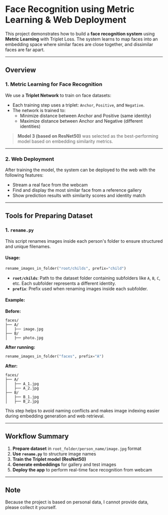 # Face Recognition using Metric Learning & Web Deployment

This project demonstrates how to build a **face recognition system** using **Metric Learning** with Triplet Loss. The system learns to map faces into an embedding space where similar faces are close together, and dissimilar faces are far apart.

---

## Overview

### 1. Metric Learning for Face Recognition

We use a **Triplet Network** to train on face datasets:
- Each training step uses a triplet: `Anchor`, `Positive`, and `Negative`.
- The network is trained to:
  - Minimize distance between Anchor and Positive (same identity)
  - Maximize distance between Anchor and Negative (different identities)

> **Model 3 (based on ResNet50)** was selected as the best-performing model based on embedding similarity metrics.

---

### 2. Web Deployment

After training the model, the system can be deployed to the web with the following features:
- Stream a real face from the webcam
- Find and display the most similar face from a reference gallery
- Show prediction results with similarity scores and identity match

---

## Tools for Preparing Dataset

### 1. `rename.py`

This script renames images inside each person's folder to ensure structured and unique filenames.

#### Usage:

```python
rename_images_in_folder("root/childs", prefix="child")
```

- **`root/childs`**: Path to the dataset folder containing subfolders like `A`, `B`, `C`, etc. Each subfolder represents a different identity.
- **`prefix`**: Prefix used when renaming images inside each subfolder.

#### Example:

**Before:**
```
faces/
├── A/
│   ├── image.jpg
├── B/
│   ├── photo.jpg
```

**After running:**
```python
rename_images_in_folder("faces", prefix="A")
```

**After:**
```
faces/
├── A/
│   ├── A_1.jpg
│   ├── A_2.jpg
├── B/
│   ├── B_1.jpg
│   ├── B_2.jpg
```

This step helps to avoid naming conflicts and makes image indexing easier during embedding generation and web retrieval.

---

## Workflow Summary

1. **Prepare dataset** in `root_folder/person_name/image.jpg` format  
2. **Use `rename.py`** to structure image names  
3. **Train the Triplet model (ResNet50)**  
4. **Generate embeddings** for gallery and test images  
5. **Deploy the app** to perform real-time face recognition from webcam  

---

## Note

Because the project is based on personal data, I cannot provide data, please collect it yourself.
